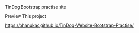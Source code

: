 TinDog Bootstrap practise site


Preview This project

https://bhanukac.github.io/TinDog-Website-Bootstrap-Practise/
